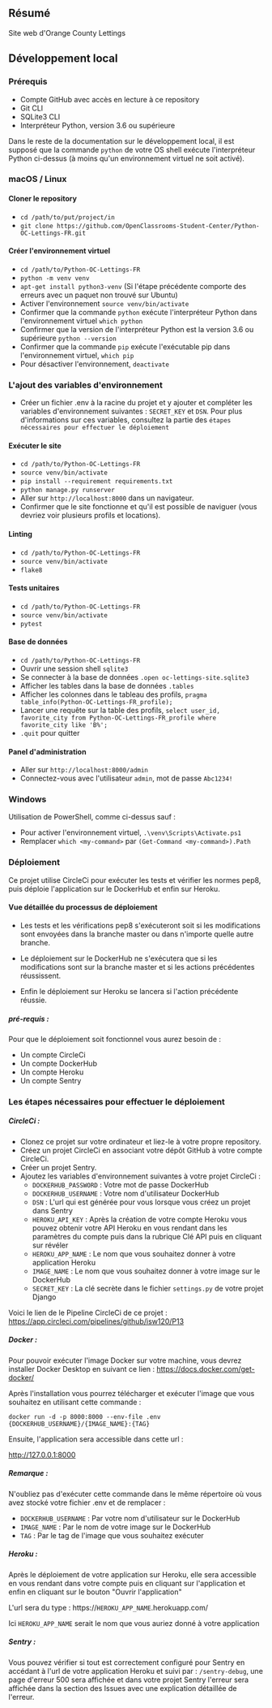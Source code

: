 ## Résumé

Site web d'Orange County Lettings

## Développement local

### Prérequis

- Compte GitHub avec accès en lecture à ce repository
- Git CLI
- SQLite3 CLI
- Interpréteur Python, version 3.6 ou supérieure

Dans le reste de la documentation sur le développement local, il est supposé que la commande `python` de votre OS shell exécute l'interpréteur Python ci-dessus (à moins qu'un environnement virtuel ne soit activé).

### macOS / Linux

#### Cloner le repository

- `cd /path/to/put/project/in`
- `git clone https://github.com/OpenClassrooms-Student-Center/Python-OC-Lettings-FR.git`

#### Créer l'environnement virtuel

- `cd /path/to/Python-OC-Lettings-FR`
- `python -m venv venv`
- `apt-get install python3-venv` (Si l'étape précédente comporte des erreurs avec un paquet non trouvé sur Ubuntu)
- Activer l'environnement `source venv/bin/activate`
- Confirmer que la commande `python` exécute l'interpréteur Python dans l'environnement virtuel
`which python`
- Confirmer que la version de l'interpréteur Python est la version 3.6 ou supérieure `python --version`
- Confirmer que la commande `pip` exécute l'exécutable pip dans l'environnement virtuel, `which pip`
- Pour désactiver l'environnement, `deactivate`

### L'ajout des variables d'environnement

 - Créer un fichier .env à la racine du projet et y ajouter et compléter les variables d'environnement suivantes : `SECRET_KEY` et `DSN`. Pour plus d'informations sur ces variables, consultez la partie des `étapes nécessaires pour effectuer le déploiement`

#### Exécuter le site

- `cd /path/to/Python-OC-Lettings-FR`
- `source venv/bin/activate`
- `pip install --requirement requirements.txt`
- `python manage.py runserver`
- Aller sur `http://localhost:8000` dans un navigateur.
- Confirmer que le site fonctionne et qu'il est possible de naviguer (vous devriez voir plusieurs profils et locations).

#### Linting

- `cd /path/to/Python-OC-Lettings-FR`
- `source venv/bin/activate`
- `flake8`

#### Tests unitaires

- `cd /path/to/Python-OC-Lettings-FR`
- `source venv/bin/activate`
- `pytest`

#### Base de données

- `cd /path/to/Python-OC-Lettings-FR`
- Ouvrir une session shell `sqlite3`
- Se connecter à la base de données `.open oc-lettings-site.sqlite3`
- Afficher les tables dans la base de données `.tables`
- Afficher les colonnes dans le tableau des profils, `pragma table_info(Python-OC-Lettings-FR_profile);`
- Lancer une requête sur la table des profils, `select user_id, favorite_city from
  Python-OC-Lettings-FR_profile where favorite_city like 'B%';`
- `.quit` pour quitter

#### Panel d'administration

- Aller sur `http://localhost:8000/admin`
- Connectez-vous avec l'utilisateur `admin`, mot de passe `Abc1234!`

### Windows

Utilisation de PowerShell, comme ci-dessus sauf :

- Pour activer l'environnement virtuel, `.\venv\Scripts\Activate.ps1` 
- Remplacer `which <my-command>` par `(Get-Command <my-command>).Path`

### Déploiement
Ce projet utilise CircleCi pour exécuter les tests et vérifier les normes pep8, puis déploie l'application sur le DockerHub et enfin sur Heroku.

#### Vue détaillée du processus de déploiement
- Les tests et les vérifications pep8 s'exécuteront soit si les modifications sont envoyées dans la branche master ou dans n'importe quelle autre branche.

- Le déploiement sur le DockerHub ne s'exécutera que si les modifications sont sur la branche master et si les actions précédentes réussissent.

- Enfin le déploiement sur Heroku se lancera si l'action précédente réussie.

##### pré-requis :
Pour que le déploiement soit fonctionnel vous aurez besoin de :
 - Un compte CircleCi
 - Un compte DockerHub
 - Un compte Heroku
 - Un compte Sentry

### Les étapes nécessaires pour effectuer le déploiement

##### CircleCi :
- Clonez ce projet sur votre ordinateur et liez-le à votre propre repository.
- Créez un projet CircleCi en associant votre dépôt GitHub à votre compte CircleCi.
- Créer un projet Sentry.
- Ajoutez les variables d'environnement suivantes à votre projet CircleCi :
  - `DOCKERHUB_PASSWORD` : Votre mot de passe DockerHub
  - `DOCKERHUB_USERNAME` : Votre nom d'utilisateur DockerHub
  - `DSN` : L'url qui est générée pour vous lorsque vous créez un projet dans Sentry
  - `HEROKU_API_KEY` : Après la création de votre compte Heroku vous pouvez obtenir votre API Heroku en vous rendant dans les paramètres du compte puis dans la rubrique Clé API puis en cliquant sur révéler
  - `HEROKU_APP_NAME` : Le nom que vous souhaitez donner à votre application Heroku
  - `IMAGE_NAME` : Le nom que vous souhaitez donner à votre image sur le DockerHub
  - `SECRET_KEY` : La clé secrète dans le fichier `settings.py` de votre projet Django
 
Voici le lien de le Pipeline CircleCi de ce projet :
https://app.circleci.com/pipelines/github/isw120/P13

##### Docker :
Pour pouvoir exécuter l'image Docker sur votre machine, vous devrez installer Docker Desktop en suivant ce lien :
https://docs.docker.com/get-docker/

Après l'installation vous pourrez télécharger et exécuter l'image que vous souhaitez en utilisant cette commande :

`docker run -d -p 8000:8000 --env-file .env {DOCKERHUB_USERNAME}/{IMAGE_NAME}:{TAG}`

Ensuite, l'application sera accessible dans cette url :

http://127.0.0.1:8000

##### Remarque :
N'oubliez pas d'exécuter cette commande dans le même répertoire où vous avez stocké votre fichier .env et de remplacer :
- `DOCKERHUB_USERNAME` : Par votre nom d'utilisateur sur le DockerHub
- `IMAGE_NAME` : Par le nom de votre image sur le DockerHub
- `TAG` : Par le tag de l'image que vous souhaitez exécuter

##### Heroku :
Après le déploiement de votre application sur Heroku, elle sera accessible en vous rendant dans votre compte puis en cliquant sur l'application et enfin en cliquant sur le bouton "Ouvrir l'application"

L'url sera du type : https://`HEROKU_APP_NAME`.herokuapp.com/

Ici `HEROKU_APP_NAME` serait le nom que vous auriez donné à votre application

##### Sentry :
Vous pouvez vérifier si tout est correctement configuré pour Sentry en accédant à l'url de votre application Heroku et suivi par : `/sentry-debug`, une page d'erreur 500 sera affichée et dans votre projet Sentry l'erreur sera affichée dans la section des Issues avec une explication détaillée de l'erreur.

 








